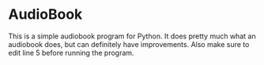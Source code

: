 # AudioBook
This is a simple audiobook program for Python. It does pretty much what an audiobook does, but can definitely have improvements.
Also make sure to edit line 5 before running the program.
